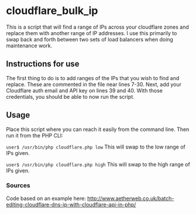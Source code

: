 # cloudflare_bulk_ip
This is a script that will find a range of IPs across your cloudflare zones and replace them with another range of IP addresses. I use this primarily to swap back and forth between two sets of load balancers when doing maintenance work.

## Instructions for use
The first thing to do is to add ranges of the IPs that you wish to find and replace. These are commented in the file near lines 7-30. Next, add your Cloudflare auth email and API key on lines 39 and 40. With those credentials, you should be able to now run the script.

## Usage
Place this script where you can reach it easily from the command line. Then run it from the PHP CLI:

`user$ /usr/bin/php cloudflare.php low`
This will swap to the low range of IPs given.

`user$ /usr/bin/php cloudflare.php high`
This will swap to the high range of IPs given.

### Sources
Code based on an example here:
http://www.aetherweb.co.uk/batch-editing-cloudflare-dns-ip-with-cloudflare-api-in-php/
